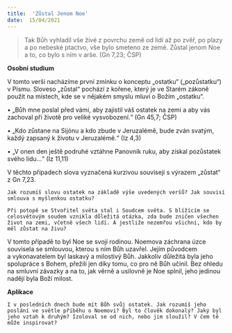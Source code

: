 ```yaml
---
title:  'Zůstal Jenom Noe'
date:  15/04/2021
---
```


> <p></p>
> Tak Bůh vyhladil vše živé z povrchu země od lidí až po zvěř, po plazy a po nebeské ptactvo, vše bylo smeteno ze země. Zůstal jenom Noe a to, co bylo s ním v arše. (Gn 7,23; ČSP)

**Osobní studium**

V tomto verši nacházíme první zmínku o konceptu „ostatku“ („pozůstatku“) v Písmu. Sloveso „zůstal“ pochází z kořene, který je ve Starém zákoně použit na místech, kde se v nějakém smyslu mluví o Božím „ostatku“.

• 	„Bůh mne poslal před vámi, aby zajistil váš ostatek na zemi a aby vás zachoval při životě pro veliké vysvobození.“ (Gn 45,7; ČSP)

• 	„Kdo zůstane na Sijónu a kdo zbude v Jeruzalémě, bude zván svatým, každý zapsaný k životu v Jeruzalémě.“ (Iz 4,3)

• 	„V onen den ještě podruhé vztáhne Panovník ruku, aby získal pozůstatek svého lidu…“ (Iz 11,11)

V těchto případech slova vyznačená kurzivou souvisejí s výrazem „zůstat“ z Gn 7,23.

`Jak rozumíš slovu ostatek na základě výše uvedených veršů? Jak souvisí smlouva s myšlenkou ostatku?`

`Při potopě se Stvořitel světa stal i Soudcem světa. S blížícím se celosvětovým soudem vznikla důležitá otázka, zda bude zničen všechen život na zemi, včetně všech lidí. A jestliže nezemřou všichni, kdo by měl zůstat na živu?`

V tomto případě to byl Noe se svojí rodinou. Noemova záchrana úzce souvisela se smlouvou, kterou s ním Bůh uzavřel. Jejím původcem a vykonavatelem byl laskavý a milostivý Bůh. Jakkoliv důležitá byla jeho spolupráce s Bohem, přežili jen díky tomu, co pro ně Bůh učinil. Bez ohledu na smluvní závazky a na to, jak věrně a usilovně je Noe splnil, jeho jedinou nadějí byla Boží milost.

**Aplikace**

`I v posledních dnech bude mít Bůh svůj ostatek. Jak rozumíš jeho poslání ve světle příběhu o Noemovi? Byl to člověk dokonalý? Jaký byl jeho vztah k druhým? Izoloval se od nich, nebo jim sloužil? V čem tě může inspirovat?`
